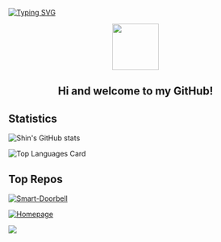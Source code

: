 [![Typing SVG](https://readme-typing-svg.herokuapp.com?multiline=true&width=500&lines=Full-stack+web+and+app+developer.++++++++++)](https://git.io/typing-svg)

<p align="center">
  <img width="92" src="https://raw.githubusercontent.com/shinokada/shinokada/master/assets/mkdir.png" />
</p>  
<h2 align="center">Hi and welcome to my GitHub!</h2>

## Statistics

![Shin's GitHub stats](https://github-readme-stats.vercel.app/api?username=c-hgp&show_icons=true&theme=tokyonight)

![Top Languages Card](https://github-readme-stats.vercel.app/api/top-langs/?username=c-hgp)



## Top Repos

[![Smart-Doorbell](https://github-readme-stats.vercel.app/api/pin/?username=c-hgp&repo=Smart-Doorbell&show_owner=true)](https://github.com/C-HGP/Smart-Doorbell)

[![Homepage](https://github-readme-stats.vercel.app/api/pin/?username=c-hgp&repo=Homepage&show_owner=true)](https://github.com/C-HGP/Homepage)


![](https://komarev.com/ghpvc/?username=c-hgp)

